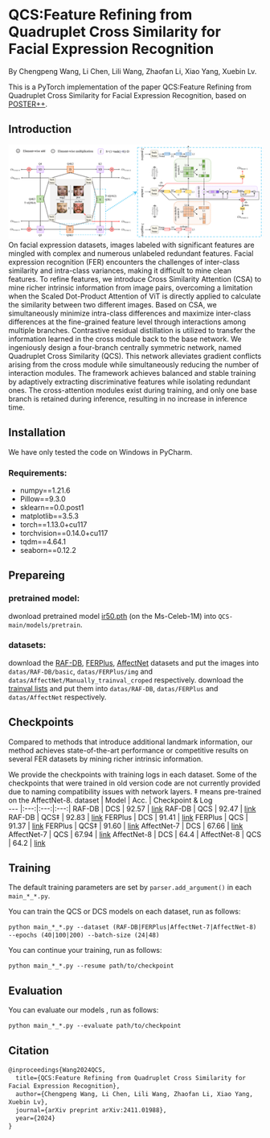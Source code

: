 #  QCS:Feature Refining from Quadruplet Cross Similarity for Facial Expression Recognition
By Chengpeng Wang, Li Chen, Lili Wang, Zhaofan Li, Xiao Yang, Xuebin Lv.

This is a PyTorch implementation of the paper QCS:Feature Refining from Quadruplet Cross Similarity for Facial Expression Recognition, based on [POSTER++](https://github.com/Talented-Q/POSTER_V2).

## Introduction
<div align="center">
<img width="800" alt="image" src="./fig/framework.png">
</div>
On facial expression datasets, images labeled with significant features are mingled with complex and numerous unlabeled redundant features. Facial expression recognition (FER) encounters the challenges of inter-class similarity and intra-class variances, making it difficult to mine clean features. To refine features, we introduce Cross Similarity Attention (CSA) to mine richer intrinsic information from image pairs, overcoming a limitation when the Scaled Dot-Product Attention of ViT is directly applied to calculate the similarity between two different images. Based on CSA, we simultaneously minimize intra-class differences and maximize inter-class differences at the fine-grained feature level through interactions among multiple branches. Contrastive residual distillation is utilized to transfer the information learned in the cross module back to the base network. We ingeniously design a four-branch centrally symmetric network, named Quadruplet Cross Similarity (QCS). This network alleviates gradient conflicts arising from the cross module while simultaneously reducing the number of interaction modules. The framework achieves balanced and stable training by adaptively extracting discriminative features while isolating redundant ones. The cross-attention modules exist during training, and only one base branch is retained during inference, resulting in no increase in inference time.

## Installation
We have only tested the code on Windows in PyCharm.
### Requirements:
- numpy==1.21.6
- Pillow==9.3.0
- sklearn==0.0.post1
- matplotlib==3.5.3
- torch==1.13.0+cu117
- torchvision==0.14.0+cu117
- tqdm==4.64.1
- seaborn==0.12.2

## Prepareing
### pretrained model:
dwonload pretrained model [ir50.pth](https://drive.google.com/file/d/1FV8kUSeVbZ815iWt-YIYiQrCDChrhO2G/view?usp=sharing) (on the Ms-Celeb-1M) into `QCS-main/models/pretrain`.
### datasets:
download the [RAF-DB](http://www.whdeng.cn/raf/model1.html), [FERPlus](https://github.com/Microsoft/FERPlus), [AffectNet](http://mohammadmahoor.com/affectnet/) datasets and put the images into `datas/RAF-DB/basic`, `datas/FERPlus/img` and `datas/AffectNet/Manually_trainval_croped` respectively.  download the [trainval lists](https://drive.google.com/file/d/1N2Q063isVbTzr7tZu54AgNs3ZcRT2QLv/view?usp=sharing) and put them into `datas/RAF-DB`, `datas/FERPlus` and `datas/AffectNet` respectively.


## Checkpoints
Compared to methods that introduce additional landmark information, our method achieves state-of-the-art performance or competitive results on several FER datasets by mining richer intrinsic information.

We provide the checkpoints with training logs in each dataset. Some of the checkpoints that were trained in old version code are not currently provided due to naming compatibility issues with network layers. ‡ means pre-trained on the AffectNet-8.
dataset | Model | Acc. | Checkpoint & Log  
--- |:---:|:---:|:---:|
RAF-DB | DCS | 92.57 | [link](https://drive.google.com/file/d/1yPoWxsWnjyfT0Ymca4TwNmeNqVmz8GSC/view?usp=sharing)
RAF-DB | QCS | 92.47 | [link](https://drive.google.com/file/d/1wZ5EvuZWjNpJcB009jjKSxGZ2_y1hiwd/view?usp=sharing)
RAF-DB | QCS‡ | 92.83 | [link](https://drive.google.com/drive/folders/1b25WkmbEqjC9dKsjIrGKUCxpywINjk5e?usp=sharing/)
FERPlus | DCS | 91.41 | [link](https://drive.google.com/drive/folders/1UoQ4xZYDGc0cooQd7BzhDfb58e3wwnjO?usp=sharing)
FERPlus | QCS | 91.37 | [link](https://drive.google.com/drive/folders/19O9BjP7Lhd1DX9r8-RxSmvO1aAUQHoBO?usp=sharing)
FERPlus | QCS‡ | 91.60 | [link](https://drive.google.com/drive/folders/15jqH56e2dVtJx0oPzzcAmvaDAFa0rc01?usp=sharing)
AffectNet-7 | DCS | 67.66 | [link](https://drive.google.com/file/d/1d5yOAEMNwNY3gTC-MRBXCrBuMYN3_Tsa/view?usp=sharing)
AffectNet-7 | QCS | 67.94 | [link](https://drive.google.com/file/d/1XWf0q8wiJz840_ArXURFbv2KfdzVYwEV/view?usp=sharing)
AffectNet-8 | DCS | 64.4 |
AffectNet-8 | QCS | 64.2 | [link](https://drive.google.com/drive/folders/1WFbisNzL-YqqMNSN0sq8vIaXYuh4_1Xm?usp=sharing/)

## Training
The default training parameters are set by `parser.add_argument()` in each `main_*_*.py`.

You can train the QCS or DCS models on each dataset, run as follows: 
```
python main_*_*.py --dataset (RAF-DB|FERPlus|AffectNet-7|AffectNet-8) --epochs (40|100|200) --batch-size (24|48)
```



You can continue your training, run as follows: 
```
python main_*_*.py --resume path/to/checkpoint
```

## Evaluation
You can evaluate our models , run as follows: 
```
python main_*_*.py --evaluate path/to/checkpoint
```
## Citation
```
@inproceedings{Wang2024QCS,
  title={QCS:Feature Refining from Quadruplet Cross Similarity for Facial Expression Recognition},
  author={Chengpeng Wang, Li Chen, Lili Wang, Zhaofan Li, Xiao Yang, Xuebin Lv},
  journal={arXiv preprint arXiv:2411.01988},
  year={2024}
}
```

